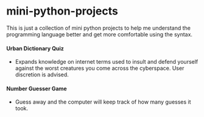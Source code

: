 # mini-python-projects
 This is just a collection of mini python projects to help me understand the programming language better and get more comfortable using the syntax.

#### Urban Dictionary Quiz
- Expands knowledge on internet terms used to insult and defend yourself against the worst creatures you come across the cyberspace. User discretion is advised.

#### Number Guesser Game
- Guess away and the computer will keep track of how many guesses it took.
